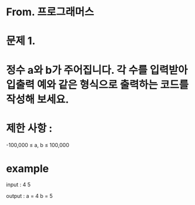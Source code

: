 # From. 프로그래머스
# 문제 1. 
# 정수 a와 b가 주어집니다. 각 수를 입력받아 입출력 예와 같은 형식으로 출력하는 코드를 작성해 보세요.
# 제한 사항 :
-100,000 ≤ a, b ≤ 100,000
# example
input : 4 5

output : 
a = 4
b = 5
